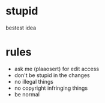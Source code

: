 # stupid
bestest idea

# rules
- ask me (plaaosert) for edit access
- don't be stupid in the changes
- no illegal things
- no copyright infringing things
- be normal
